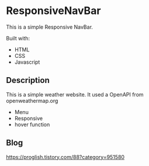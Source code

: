 # ResponsiveNavBar
 
This is a simple Responsive NavBar.

Built with: 

- HTML  
- CSS  
- Javascript

## Description

This is a simple weather website. It used a OpenAPI from openweathermap.org

- Menu 
- Responsive
- hover function 

## Blog
https://proglish.tistory.com/88?category=951580
